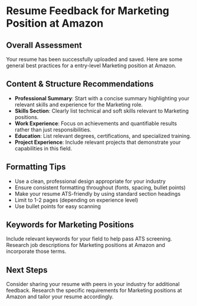 # Resume Feedback for Marketing Position at Amazon

## Overall Assessment
Your resume has been successfully uploaded and saved. Here are some general best practices for a entry-level Marketing position at Amazon.

## Content & Structure Recommendations
- **Professional Summary**: Start with a concise summary highlighting your relevant skills and experience for the Marketing role.
- **Skills Section**: Clearly list technical and soft skills relevant to Marketing positions.
- **Work Experience**: Focus on achievements and quantifiable results rather than just responsibilities.
- **Education**: List relevant degrees, certifications, and specialized training.
- **Project Experience**: Include relevant projects that demonstrate your capabilities in this field.

## Formatting Tips
- Use a clean, professional design appropriate for your industry
- Ensure consistent formatting throughout (fonts, spacing, bullet points)
- Make your resume ATS-friendly by using standard section headings
- Limit to 1-2 pages (depending on experience level)
- Use bullet points for easy scanning

## Keywords for Marketing Positions
Include relevant keywords for your field to help pass ATS screening. Research job descriptions for Marketing positions at Amazon and incorporate those terms.

## Next Steps
Consider sharing your resume with peers in your industry for additional feedback. Research the specific requirements for Marketing positions at Amazon and tailor your resume accordingly.
